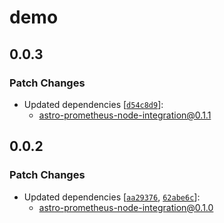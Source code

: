 # demo

## 0.0.3

### Patch Changes

- Updated dependencies [[`d54c8d9`](https://github.com/dvelasquez/astro-prometheus-integration/commit/d54c8d9309bf4a8a33569be2e34672465a75f081)]:
  - astro-prometheus-node-integration@0.1.1

## 0.0.2

### Patch Changes

- Updated dependencies [[`aa29376`](https://github.com/dvelasquez/astro-prometheus-integration/commit/aa29376ec1448b9a526664c784e4142480be6ea1), [`62abe6c`](https://github.com/dvelasquez/astro-prometheus-integration/commit/62abe6c0fa0bb380925f4f5bf6a17d68feea5459)]:
  - astro-prometheus-node-integration@0.1.0
